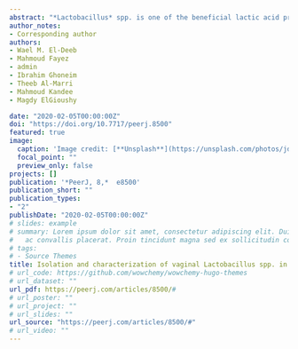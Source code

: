 ```yaml
---
abstract: "*Lactobacillus* spp. is one of the beneficial lactic acid producing microbiota in the vagina, which is important for a healthy vaginal environment. However, little is known about vaginal Lactobacillus in dromedary camels (*Camelus dromedarius*). Therefore, this study aimed to isolate vaginal lactic acid bacteria (LAB) in dromedary camels and to study the probiotic potential of selected isolates. A total of 75 vaginal swabs were collected from pluriparous, non-pregnant, non-lactating dromedary camels. The LAB were isolated using deMan, Rogosa and Sharpe broth and agar media. Suspected LAB isolates were subjected to catalase testing and Gram staining and examined for indole production, nitrate reduction, hemolytic activity, cell surface hydrophobicity, auto- and coaggregation, antibacterial activity and characterized by 16S rRNA amplification and sequencing. Eighteen LABs were isolated from the 75 vaginal swabs. Among the 18 LAB isolates, six were *Lactobacillus plantarum*, eight were *Lactobacillus fermentum*, and four were *Lactobacillus rhamnosus*. None of the LAB isolates was hemolytic and only four LAB were H2O2 producing. The percentage of hydrophobicity ranged from 0% to 49.6%, 0% to 44.3% and 0% to 41.6% for hexadecane, xylene and toluene, respectively. All isolates showed higher (*P* <0.05) autoaggregation after 24 h of incubation compared to 4 h. Furthermore, all LAB showed higher coaggregation (*P* <0.05) and antimicrobial activity toward *Staphylococcus aureus* than to *Escherichia coli*. All LAB isolates were vancomycin resistant and sensitive to streptomycin, erythromycin, kanamycin and chloramphenicol. Only, three LAB isolates were resistant to tetracycline. The dromedary camel vaginal LAB isolates exhibited varying degrees of in vitro probiotic properties tested in this study and showed promising activity against the most common bacterial causes of endometritis in dromedary camels. Further investigation of the *in-vivo* effect of these isolates is warranted."
author_notes:
- Corresponding author
authors:
- Wael M. El-Deeb
- Mahmoud Fayez
- admin
- Ibrahim Ghoneim
- Theeb Al-Marri
- Mahmoud Kandee
- Magdy ElGioushy

date: "2020-02-05T00:00:00Z"
doi: "https://doi.org/10.7717/peerj.8500"
featured: true
image:
  caption: 'Image credit: [**Unsplash**](https://unsplash.com/photos/jdD8gXaTZsc)'
  focal_point: ""
  preview_only: false
projects: []
publication: '*PeerJ, 8,*  e8500'
publication_short: ""
publication_types:
- "2"
publishDate: "2020-02-05T00:00:00Z"
# slides: example
# summary: Lorem ipsum dolor sit amet, consectetur adipiscing elit. Duis posuere tellus
#   ac convallis placerat. Proin tincidunt magna sed ex sollicitudin condimentum.
# tags:
# - Source Themes
title: Isolation and characterization of vaginal Lactobacillus spp. in dromedary camels (Camelus dromedarius) - in vitro evaluation of probiotic potential of selected isolates
# url_code: https://github.com/wowchemy/wowchemy-hugo-themes
# url_dataset: ""
url_pdf: https://peerj.com/articles/8500/#
# url_poster: ""
# url_project: ""
# url_slides: ""
url_source: "https://peerj.com/articles/8500/#"
# url_video: ""
---
```

